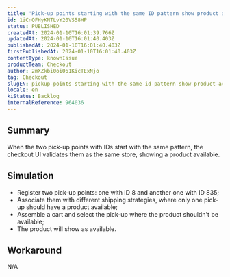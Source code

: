 ```yaml
---
title: 'Pick-up points starting with the same ID pattern show product available'
id: 1iCnOFHyKNTLvY20VS58HP
status: PUBLISHED
createdAt: 2024-01-10T16:01:39.766Z
updatedAt: 2024-01-10T16:01:40.403Z
publishedAt: 2024-01-10T16:01:40.403Z
firstPublishedAt: 2024-01-10T16:01:40.403Z
contentType: knownIssue
productTeam: Checkout
author: 2mXZkbi0oi061KicTExNjo
tag: Checkout
slugEN: pickup-points-starting-with-the-same-id-pattern-show-product-available
locale: en
kiStatus: Backlog
internalReference: 964036
---
```


## Summary


When the two pick-up points with IDs start with the same pattern, the checkout UI validates them as the same store, showing a product available.


##

## Simulation



- Register two pick-up points: one with ID 8 and another one with ID 835;
- Associate them with different shipping strategies, where only one pick-up should have a product available;
- Assemble a cart and select the pick-up where the product shouldn't be available;
- The product will show as available.


##

## Workaround


N/A




